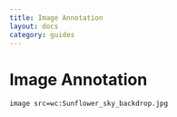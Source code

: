 ```yaml
---
title: Image Annotation
layout: docs
category: guides
---
```


# Image Annotation

`image src=wc:Sunflower_sky_backdrop.jpg`